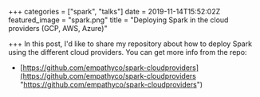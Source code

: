 +++
categories = ["spark", "talks"]
date = 2019-11-14T15:52:02Z
featured_image = "spark.png"
title = "Deploying Spark in the cloud providers (GCP, AWS, Azure)"

+++
In this post, I'd like to share my repository about how to deploy Spark using the different cloud providers. You can get more info from the repo: 

* [https://github.com/empathyco/spark-cloudproviders](https://github.com/empathyco/spark-cloudproviders "https://github.com/empathyco/spark-cloudproviders") 